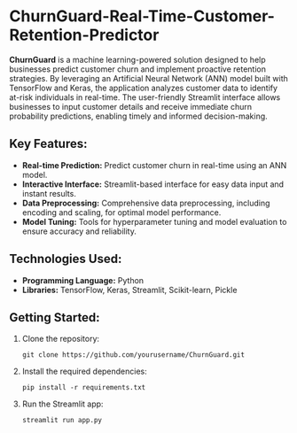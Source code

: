 # ChurnGuard-Real-Time-Customer-Retention-Predictor

**ChurnGuard** is a machine learning-powered solution designed to help businesses predict customer churn and implement proactive retention strategies. By leveraging an Artificial Neural Network (ANN) model built with TensorFlow and Keras, the application analyzes customer data to identify at-risk individuals in real-time. The user-friendly Streamlit interface allows businesses to input customer details and receive immediate churn probability predictions, enabling timely and informed decision-making.

## Key Features:
- **Real-time Prediction:** Predict customer churn in real-time using an ANN model.
- **Interactive Interface:** Streamlit-based interface for easy data input and instant results.
- **Data Preprocessing:** Comprehensive data preprocessing, including encoding and scaling, for optimal model performance.
- **Model Tuning:** Tools for hyperparameter tuning and model evaluation to ensure accuracy and reliability.

## Technologies Used:
- **Programming Language:** Python
- **Libraries:** TensorFlow, Keras, Streamlit, Scikit-learn, Pickle

## Getting Started:
1. Clone the repository:
   ```
   git clone https://github.com/yourusername/ChurnGuard.git
   ```
2. Install the required dependencies:
   ```
   pip install -r requirements.txt
   ```
3. Run the Streamlit app:
   ```
   streamlit run app.py
   ```
